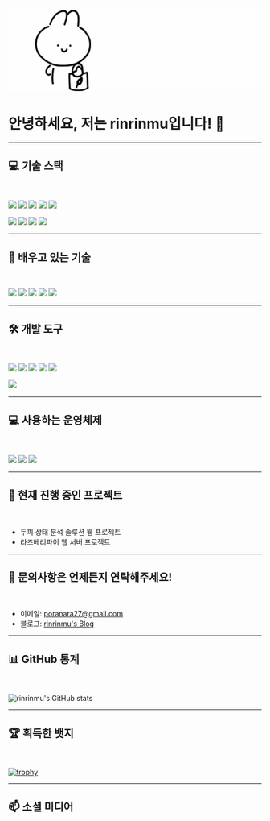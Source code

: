 ![Header](./newbanner.gif)


# 안녕하세요, 저는 **rinrinmu**입니다! 👋

---

## 💻 기술 스택

<br>

<!-- 첫 번째 줄 (최대 5개 아이콘) -->
<img src="https://img.shields.io/badge/C++-00599C?style=flat-square&logo=C%2B%2B&logoColor=white" height="22"/> <img src="https://img.shields.io/badge/Python-3776AB?style=flat-square&logo=Python&logoColor=white" height="22"/> <img src="https://img.shields.io/badge/SQLite-003B57?style=flat-square&logo=SQLite&logoColor=white" height="22"/> <img src="https://img.shields.io/badge/MySQL-4479A1?style=flat-square&logo=MySQL&logoColor=white" height="22"/> <img src="https://img.shields.io/badge/SQLAlchemy-000000?style=flat-square&logo=SQLAlchemy&logoColor=white" height="22"/>
<br>

<!-- 두 번째 줄 -->
<img src="https://img.shields.io/badge/FastAPI-009688?style=flat-square&logo=FastAPI&logoColor=white" height="22"/> <img src="https://img.shields.io/badge/HTML5-E34F26?style=flat-square&logo=HTML5&logoColor=white" height="22"/> <img src="https://img.shields.io/badge/CSS3-1572B6?style=flat-square&logo=CSS3&logoColor=white" height="22"/> <img src="https://img.shields.io/badge/Raspberry&nbsp;Pi-A22846?style=flat-square&logo=Raspberry%20Pi&logoColor=white" height="22"/>

---

## 🌱 배우고 있는 기술

<br>

<img src="https://img.shields.io/badge/Node.js-339933?style=flat-square&logo=Node.js&logoColor=white" height="22"/> <img src="https://img.shields.io/badge/React-61DAFB?style=flat-square&logo=React&logoColor=black" height="22"/> <img src="https://img.shields.io/badge/Java-007396?style=flat-square&logo=Java&logoColor=white" height="22"/> <img src="https://img.shields.io/badge/Kotlin-0095D5?style=flat-square&logo=Kotlin&logoColor=white" height="22"/> <img src="https://img.shields.io/badge/OpenGL-5586A4?style=flat-square&logo=OpenGL&logoColor=white" height="22"/>

---

## 🛠 개발 도구

<br>

<!-- 첫 번째 줄 -->
<img src="https://img.shields.io/badge/PyCharm-000000?style=flat-square&logo=PyCharm&logoColor=white" height="22"/> <img src="https://img.shields.io/badge/IntelliJ&nbsp;IDEA-000000?style=flat-square&logo=IntelliJ%20IDEA&logoColor=white" height="22"/> <img src="https://img.shields.io/badge/Eclipse&nbsp;IDE-2C2255?style=flat-square&logo=Eclipse%20IDE&logoColor=white" height="22"/> <img src="https://img.shields.io/badge/Visual&nbsp;Studio-5C2D91?style=flat-square&logo=Visual%20Studio&logoColor=white" height="22"/> <img src="https://img.shields.io/badge/JetBrains-000000?style=flat-square&logo=JetBrains&logoColor=white" height="22"/>
<br>

<!-- 두 번째 줄 -->
<img src="https://img.shields.io/badge/Git-F05032?style=flat-square&logo=Git&logoColor=white" height="22"/>

---

## 💻 사용하는 운영체제

<br>

<img src="https://img.shields.io/badge/Windows-0078D6?style=flat-square&logo=Windows&logoColor=white" height="22"/> <img src="https://img.shields.io/badge/Fedora-294172?style=flat-square&logo=Fedora&logoColor=white" height="22"/> <img src="https://img.shields.io/badge/Raspbian-A22846?style=flat-square&logo=Raspberry%20Pi&logoColor=white" height="22"/>

---

## 🔭 현재 진행 중인 프로젝트

<br>

- 두피 상태 분석 솔루션 웹 프로젝트
- 라즈베리파이 웹 서버 프로젝트

---

## 💬 문의사항은 언제든지 연락해주세요!

<br>

- 이메일: [poranara27@gmail.com](mailto:poranara27@gmail.com)
- 블로그: [rinrinmu's Blog](https://yourblogurl.com)

---

## 📊 GitHub 통계

<br>

![rinrinmu's GitHub stats](https://github-readme-stats.vercel.app/api?username=rinrinmu&show_icons=true&theme=tokyonight)

---

## 🏆 획득한 뱃지

<br>

[![trophy](https://github-profile-trophy.vercel.app/?username=rinrinmu&theme=onedark)](https://github.com/ryo-ma/github-profile-trophy)

---

## 📫 소셜 미디어

<br>

